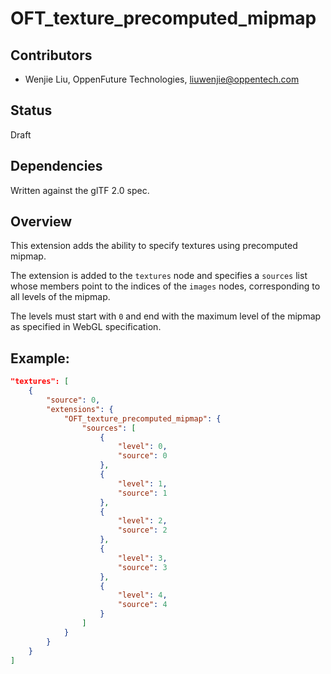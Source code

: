 # OFT_texture_precomputed_mipmap

## Contributors

* Wenjie Liu, OppenFuture Technologies, liuwenjie@oppentech.com

## Status

Draft

## Dependencies

Written against the glTF 2.0 spec.

## Overview

This extension adds the ability to specify textures using precomputed mipmap.

The extension is added to the `textures` node and specifies a `sources` list whose members point to the indices of the `images` nodes, corresponding to all levels of the mipmap.

The levels must start with `0` and end with the maximum level of the mipmap as specified in WebGL specification.

## Example:

```json
"textures": [
    {
        "source": 0,
        "extensions": {
            "OFT_texture_precomputed_mipmap": {
                "sources": [
                    {
                        "level": 0,
                        "source": 0
                    },
                    {
                        "level": 1,
                        "source": 1
                    },
                    {
                        "level": 2,
                        "source": 2
                    },
                    {
                        "level": 3,
                        "source": 3
                    },
                    {
                        "level": 4,
                        "source": 4
                    }
                ]
            }
        }
    }
]
```
